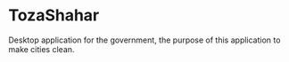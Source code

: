 # TozaShahar

Desktop application for the government, the purpose of this application to make cities clean.
